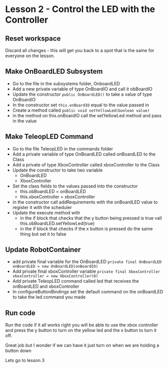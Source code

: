 # Lesson 2 - Control the LED with the Controller

## Reset workspace
Discard all changes - this will get you back to a spot that is the same for everyone on the lesson.

## Make OnBoardLED Subsystem
* Go to the file in the subsystems folder, OnboardLED
* Add a new private variable of type OnBoardIO and call it obBoardIO
* Update the constructor `public OnBoardLED()` to take a value of type OnBoardIO
* In the constructor set `this.onBoardIO` equal to the value passed in
* Create a method called `public void setYellowLed(boolean value)`
* in the method on this.onBoardIO call the setYellowLed method and pass in the value

## Make TeleopLED Command
* Go to the file TeleopLED in the commands folder
* Add a private variable of type OnBoardLED called onBoardLED to the Class
* Add a private of type XboxController called xboxController to the Class
* Update the constructor to take two variable 
    * OnBoardLED 
    * XboxController
* Set the class fields to the values passed into the constructor
    * this.obBoardLED = onBoardLED
    * this.xboxController = xboxController
* in the constructor call addRequirements with the onBoardLED value to register it with the scheduler
* Update the execute method with
    * in the if block that checks that the y button being pressed is true vall this.obBoardLED.setYellowLed(true)
    * in the if block that checks if the x button is pressed do the same thing but set it to false

## Update RobotContainer
* add private final variable for the OnBoardLED `private final OnBoardLED onBoardLED = new OnBoardLED(onBoardIO)`
* Add private final xboxController variable `private final XboxController xboxController = new XboxController(0)`
* Add private TeleopLED command called led that receives the onBoardLED and xboxController
* In configureButtonBindings set the default command on the onBoardLED to take the led command you made

## Run code 
Run the code if it all works right you will be able to use the xbox controller and press the y button to turn on the yellow led and the x button to turn it off. 

Great job but I wonder if we can have it just turn on when we are holding a button down

Lets go to lesson 3 